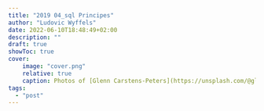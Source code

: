 ```yaml
---
title: "2019 04_sql Principes"
author: "Ludovic Wyffels"
date: 2022-06-10T18:48:49+02:00
description: ""
draft: true
showToc: true
cover:
    image: "cover.png"
    relative: true
    caption: Photos of [Glenn Carstens-Peters](https://unsplash.com/@glenncarstenspeters) on [Unsplash](https://unsplash.com)
tags:
  - "post"
---
```

